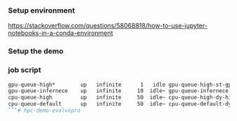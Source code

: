 ### Setup environment
https://stackoverflow.com/questions/58068818/how-to-use-jupyter-notebooks-in-a-conda-environment


### Setup the demo


### job script


```bash
gpu-queue-high*        up   infinite      1   idle gpu-queue-high-st-gpu-nodes-p4d-1
gpu-queue-infernece    up   infinite     10  idle~ gpu-queue-infernece-dy-gpu-nodes-g6e-[1-10]
cpu-queue-high         up   infinite     50  idle~ cpu-queue-high-dy-highcpu-nodes-[1-50]
cpu-queue-default      up   infinite     50  idle~ cpu-queue-default-dy-defaultcpu-nodes-[1-50]
```# hpc-demo-evolvepro
